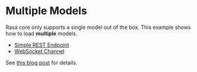 # Multiple Models

Rasa core only supports a single model out of the box. This example shows how to load **multiple** models.

* [Simple REST Endpoint](app.py)
* [WebSocket Channel](app_ws.py)

See [this blog post](https://www.langnerd.com/first-steps-with-rasa-for-busy-developers/) for details.

